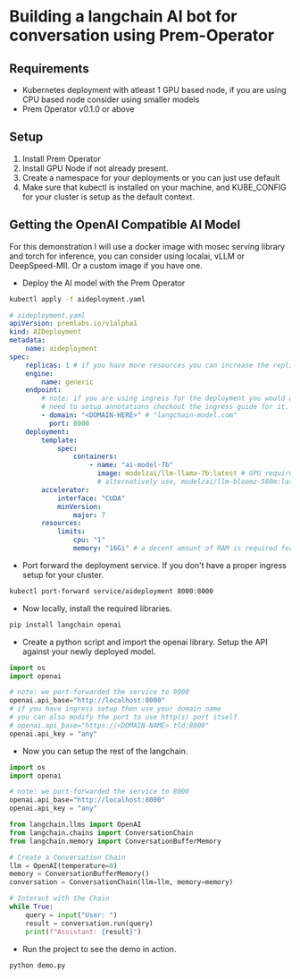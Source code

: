 # Building a langchain AI bot for conversation using Prem-Operator

## Requirements

- Kubernetes deployment with atleast 1 GPU based node, if you are using CPU based node consider using smaller models
- Prem Operator v0.1.0 or above

## Setup

1. Install Prem Operator
2. Install GPU Node if not already present.
3. Create a namespace for your deployments or you can just use default
4. Make sure that kubectl is installed on your machine, and KUBE_CONFIG for your cluster is setup as the default context.

## Getting the OpenAI Compatible AI Model

For this demonstration I will use a docker image with mosec serving library and torch for inference, you can consider using localai, vLLM or DeepSpeed-MII.
Or a custom image if you have one.

- Deploy the AI model with the Prem Operator

```bash
kubectl apply -f aideployment.yaml
```

```yaml
# aideployment.yaml
apiVersion: premlabs.io/v1alpha1
kind: AIDeployment
metadata:
    name: aideployment
spec:
    replicas: 1 # if you have more resources you can increase the replicas and the models will load balance the requests
    engine:
        name: generic 
    endpoint:
        # note: if you are using ingress for the deployment you would also
        # need to setup annotations checkout the ingress guide for it.
        - domain: "<DOMAIN-HERE>" # "langchain-model.com"
          port: 8000
    deployment:
        template:
            spec:
                containers:
                    - name: "ai-model-7b"
                      image: modelzai/llm-llama-7b:latest # GPU requirements: A100(40GB)
                      # alternatively use, modelzai/llm-bloomz-560m:latest (even works on CPU)
        accelerator:
            interface: "CUDA"
            minVersion:
                major: 7
        resources:
            limits:
                cpu: "1"
                memory: "16Gi" # a decent amount of RAM is required for loading the model as well
```

- Port forward the deployment service. If you don't have a proper ingress setup for your cluster.

```bash
kubectl port-forward service/aideployment 8000:8000
```

- Now locally, install the required libraries.

```bash
pip install langchain openai
```

- Create a python script and import the openai library. Setup the API against your newly deployed model.

```python
import os
import openai

# note: we port-forwarded the service to 8000
openai.api_base="http://localhost:8000"
# if you have ingress setup then use your domain name
# you can also modify the port to use http(s) port itself
# openai.api_base="https://<DOMAIN-NAME>.tld:8000" 
openai.api_key = "any"
```

- Now you can setup the rest of the langchain.

```python
import os
import openai

# note: we port-forwarded the service to 8000
openai.api_base="http://localhost:8000"
openai.api_key = "any"

from langchain.llms import OpenAI
from langchain.chains import ConversationChain
from langchain.memory import ConversationBufferMemory

# Create a Conversation Chain
llm = OpenAI(temperature=0)
memory = ConversationBufferMemory()
conversation = ConversationChain(llm=llm, memory=memory)

# Interact with the Chain
while True:
    query = input("User: ")
    result = conversation.run(query)
    print(f"Assistant: {result}")
```

- Run the project to see the demo in action.

```bash
python demo.py
```
